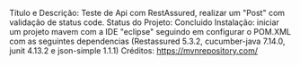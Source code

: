Título e Descrição: Teste de Api com RestAssured, realizar um "Post" com validação de status code.
Status do Projeto: Concluido
Instalação: iniciar um projeto mavem com a IDE "eclipse" seguindo em configurar o POM.XML com as seguintes dependencias (Restassured 5.3.2, cucumber-java 7.14.0, junit 4.13.2 e json-simple 1.1.1)
Créditos: https://mvnrepository.com/
